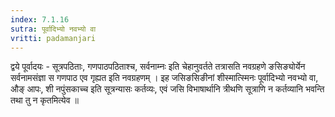```yaml
---
index: 7.1.16
sutra: पूर्वादिभ्यो नवभ्यो वा
vritti: padamanjari
---
```


  द्वये पूर्वादयः - सूत्रपठिताः, गणपाठपठिताश्च, सर्वनाम्नः इति चेहानुवर्तते तत्रासति नवग्रहणे ङसिङ्योर्येन सर्वनामसंज्ञा स गणपाठ एव गृह्यत इति नवग्रहणम् ।  इह जसिङसिङीनां शीस्मात्स्मिनः पूर्वादिभ्यो नवभ्यो वा, औङ् आपः, शी नपुंसकाच्च इति सूत्रन्यासः कर्तव्यः, एवं जसि विभाषार्थानि त्रीथणि सूत्राणि न कर्तव्यानि भवन्ति तथा तु न कृतमित्येव ॥